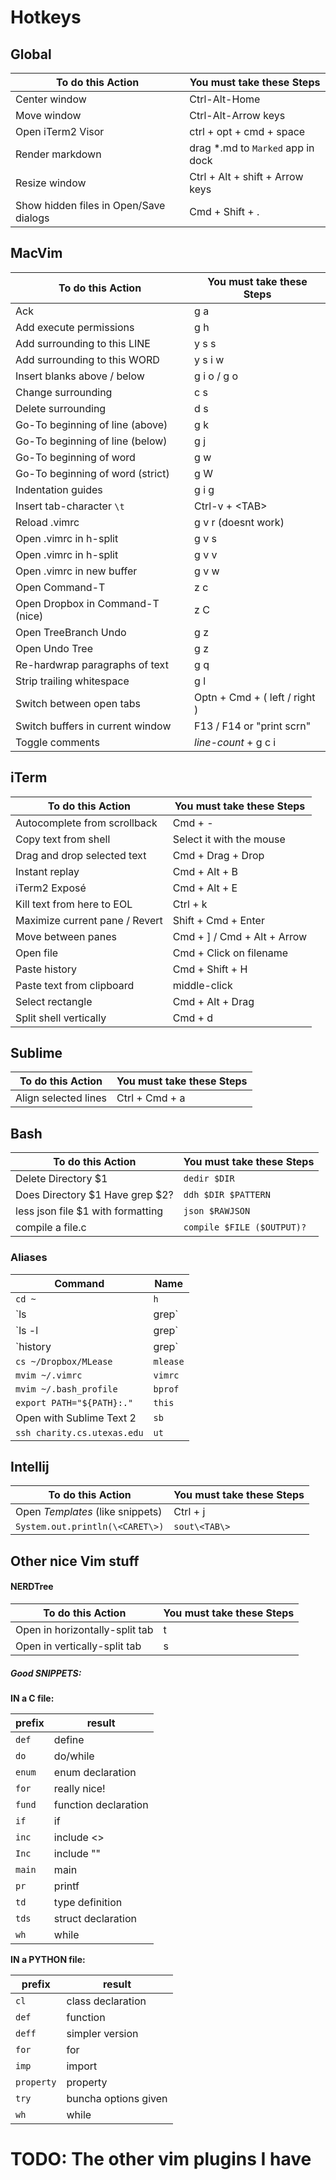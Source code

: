 Hotkeys
======

## Global

To do this Action                       | You must take these Steps
----------------------------------------|-----------------------------------
Center window                           | Ctrl-Alt-Home
Move window                             | Ctrl-Alt-Arrow keys
Open iTerm2 Visor                       | ctrl + opt + cmd + space
Render markdown                         | drag *.md to `Marked` app in dock
Resize window                           | Ctrl + Alt + shift + Arrow keys
Show hidden files in Open/Save dialogs  | Cmd + Shift + .


## MacVim

To do this Action                   | You must take these Steps
------------------------------------|--------------------------
Ack                                 | g a
Add execute permissions             | g h
Add surrounding to this LINE        | y s s
Add surrounding to this WORD        | y s i w
Insert blanks above / below         | g i o / g o
Change surrounding                  | c s
Delete surrounding                  | d s
Go-To beginning of line (above)     | g k
Go-To beginning of line (below)     | g j
Go-To beginning of word             | g w
Go-To beginning of word (strict)    | g W
Indentation guides                  | g i g
Insert tab-character `\t`           | Ctrl-v + \<TAB\>
Reload .vimrc                       | g v r (doesnt work)
Open .vimrc in h-split              | g v s
Open .vimrc in h-split              | g v v
Open .vimrc in new buffer           | g v w
Open Command-T                      | z c
Open Dropbox in Command-T (nice)    | z C
Open TreeBranch Undo                | g z
Open Undo Tree                      | g z
Re-hardwrap paragraphs of text      | g q
Strip trailing whitespace           | g l
Switch between open tabs            | Optn + Cmd + ( left / right )
Switch buffers in current window    | F13 / F14 or "print scrn"
Toggle comments                     | *line-count* + g c i


## iTerm

To do this Action               | You must take these Steps
--------------------------------|--------------------------
Autocomplete from scrollback    | Cmd + -
Copy text from shell            | Select it with the mouse
Drag and drop selected text     | Cmd + Drag + Drop
Instant replay                  | Cmd + Alt + B
iTerm2 Exposé                   | Cmd + Alt + E
Kill text from here to EOL      | Ctrl + k
Maximize current pane / Revert  | Shift + Cmd + Enter
Move between panes              | Cmd + ] / Cmd + Alt + Arrow
Open file                       | Cmd + Click on filename
Paste history                   | Cmd + Shift + H
Paste text from clipboard       | middle-click
Select rectangle                | Cmd + Alt + Drag
Split shell vertically          | Cmd + d



## Sublime
To do this Action                   | You must take these Steps
------------------------------------|--------------------------
Align selected lines                | Ctrl + Cmd + a



## Bash

To do this Action                 | You must take these Steps
----------------------------------|--------------------------
Delete Directory $1               | `dedir $DIR`
Does Directory $1 Have grep $2?   | `ddh $DIR $PATTERN`
less json file $1 with formatting | `json $RAWJSON`
compile a file.c                  | `compile $FILE ($OUTPUT)?`

### Aliases

Command                         | Name
--------------------------------|------
`cd ~`                          | `h`
`ls | grep`                     | `lg`
`ls -l | grep`                  | `llg`
`history | grep`                | `hg`
`cs ~/Dropbox/MLease`           | `mlease`
`mvim ~/.vimrc`                 | `vimrc`
`mvim ~/.bash_profile`          | `bprof`
`export PATH="${PATH}:."`       | `this`
Open with Sublime Text 2        | `sb`
`ssh charity.cs.utexas.edu`     | `ut`

## Intellij

To do this Action                   | You must take these Steps
------------------------------------|--------------------------
Open *Templates* (like snippets)    | Ctrl + j
`System.out.println(\<CARET\>)`     | `sout\<TAB\>`

## Other nice Vim stuff

#### NERDTree
To do this Action               | You must take these Steps
--------------------------------|--------------------------
Open in horizontally-split tab  | t
Open in vertically-split tab    | s



##### Good SNIPPETS:

**IN a C file:**

prefix      | result
------------|--
`def`       |  define
`do`        |  do/while
`enum`      |  enum declaration
`for`       |  really nice!
`fund`      |  function declaration
`if`        |  if
`inc`       |  include <>
`Inc`       |  include ""
`main`      |  main
`pr`        |  printf
`td`        |  type definition
`tds`       |  struct declaration
`wh`        |  while

**IN a PYTHON file:**

prefix          |  result
----------------|--
`cl`            |  class declaration
`def`           |  function
`deff`          |  simpler version
`for`           |  for
`imp`           |  import
`property`      |  property
`try`           |  buncha options given
`wh`            |  while


# TODO: The other vim plugins I have
